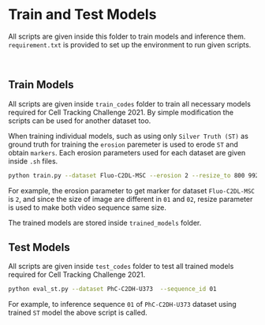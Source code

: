 # Train and Test Models
All scripts are given inside this folder to train models and inference them. ```requirement.txt``` is provided to set up the environment to run given scripts. 

<br/>

## Train Models
All scripts are given inside ```train_codes``` folder to train all necessary models required for Cell Tracking Challenge 2021. By simple modification the scripts can be used for another dataset too. 

When training individual models, such as using only ```Silver Truth (ST)``` as ground truth for training the ```erosion``` paremeter is used to erode ```ST``` and obtain ```markers```. Each erosion parameters used for each dataset are given inside ```.sh``` files. 

```bash
python train.py --dataset Fluo-C2DL-MSC --erosion 2 --resize_to 800 992
```

For example, the erosion parameter to get marker for dataset ```Fluo-C2DL-MSC``` is ```2```, and since the size of image are different in ```01``` and ```02```, resize parameter is used to make both video sequence same size. 

The trained models are stored inside ```trained_models``` folder. 

## Test Models
All scripts are given inside ```test_codes``` folder to test all trained models required for Cell Tracking Challenge 2021. 

```bash
python eval_st.py --dataset PhC-C2DH-U373  --sequence_id 01
```

For example, to inference sequence ```01``` of ```PhC-C2DH-U373``` dataset using trained ```ST``` model the above script is called. 
